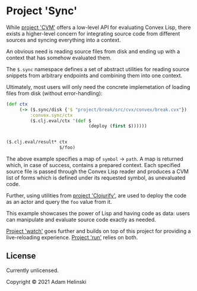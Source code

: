 # Project 'Sync'

While [project 'CVM'](../cvm) offers a low-level API for evaluating Convex Lisp, there exists a higher-level
concern for integrating source code from different sources and syncing everything into a context.

An obvious need is reading source files from disk and ending up with a context that has somehow evaluated them.

The `$.sync` namespace defines a set of abstract utilities for reading source snippets from arbitrary endpoints and combining
them into one context.

Ultimately, most users will only need the concrete implemetation of loading files from disk (without error-handling):

```clojure
(def ctx
     (-> ($.sync/disk {'$ "project/break/src/cvx/convex/break.cvx"})
         :convex.sync/ctx
         ($.clj.eval/ctx '(def $
                               (deploy (first $))))))


($.clj.eval/result* ctx
                    $/foo)
```

The above example specifies a map of `symbol` -> `path`. A map is returned which, in case of success, contains a prepared
context. Each specified source file is passed through the Convex Lisp reader and produces a CVM list of forms which is defined
under its requested symbol, as unevaluated code.

Further, using utilities from [project 'Clojurify'](../clojurify), are used to deploy the code as an actor and query the `foo`
value from it.

This example showcases the power of Lisp and having code as data: users can manipulate and evaluate source code exactly as
needed.

[Project 'watch'](../watch) goes further and builds on top of this project for providing a live-reloading experience.
[Project 'run'](../run) relies on both.


## License

Currently unlicensed.

Copyright © 2021 Adam Helinski
